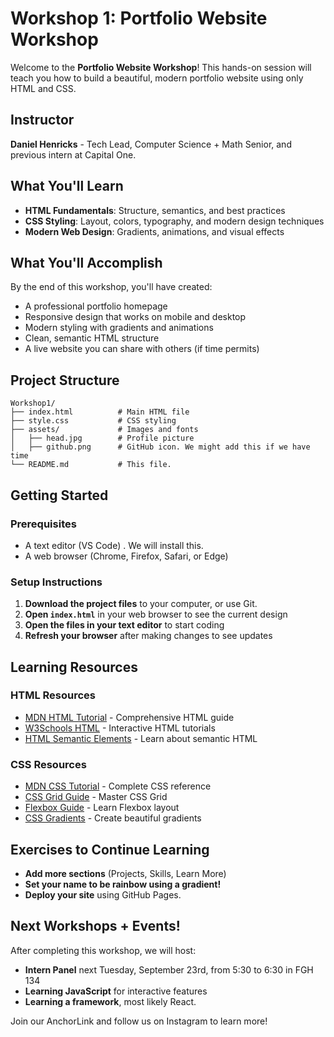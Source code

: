 # Workshop 1: Portfolio Website Workshop

Welcome to the **Portfolio Website Workshop**! This hands-on session will teach you how to build a beautiful, modern portfolio website using only HTML and CSS.

## Instructor
**Daniel Henricks** - Tech Lead, Computer Science + Math Senior, and previous intern at Capital One.

## What You'll Learn
- **HTML Fundamentals**: Structure, semantics, and best practices
- **CSS Styling**: Layout, colors, typography, and modern design techniques
- **Modern Web Design**: Gradients, animations, and visual effects

## What You'll Accomplish
By the end of this workshop, you'll have created:
- A professional portfolio homepage
- Responsive design that works on mobile and desktop
- Modern styling with gradients and animations
- Clean, semantic HTML structure
- A live website you can share with others (if time permits)

## Project Structure
```
Workshop1/
├── index.html          # Main HTML file
├── style.css           # CSS styling
├── assets/             # Images and fonts
│   ├── head.jpg        # Profile picture
│   ├── github.png      # GitHub icon. We might add this if we have time
└── README.md           # This file. 
```

## Getting Started

### Prerequisites
- A text editor (VS Code) . We will install this.
- A web browser (Chrome, Firefox, Safari, or Edge)

### Setup Instructions
1. **Download the project files** to your computer, or use Git.
2. **Open `index.html`** in your web browser to see the current design
3. **Open the files in your text editor** to start coding
4. **Refresh your browser** after making changes to see updates

## Learning Resources

### HTML Resources
- [MDN HTML Tutorial](https://developer.mozilla.org/en-US/docs/Web/HTML) - Comprehensive HTML guide
- [W3Schools HTML](https://www.w3schools.com/html/) - Interactive HTML tutorials
- [HTML Semantic Elements](https://www.w3schools.com/html/html5_semantic_elements.asp) - Learn about semantic HTML

### CSS Resources
- [MDN CSS Tutorial](https://developer.mozilla.org/en-US/docs/Web/CSS) - Complete CSS reference
- [CSS Grid Guide](https://css-tricks.com/snippets/css/complete-guide-grid/) - Master CSS Grid
- [Flexbox Guide](https://css-tricks.com/snippets/css/a-guide-to-flexbox/) - Learn Flexbox layout
- [CSS Gradients](https://cssgradient.io/) - Create beautiful gradients

## Exercises to Continue Learning

- **Add more sections** (Projects, Skills, Learn More)
- **Set your name to be rainbow using a gradient!**
- **Deploy your site** using GitHub Pages.

## Next Workshops + Events!

After completing this workshop, we will host:
- **Intern Panel** next Tuesday, September 23rd, from 5:30 to 6:30 in FGH 134
- **Learning JavaScript** for interactive features
- **Learning a framework**, most likely React.

Join our AnchorLink and follow us on Instagram to learn more!
